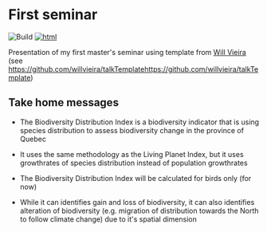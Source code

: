 # First seminar

![Build](https://github.com/VincentBellavance/seminar1/workflows/Build/badge.svg) [![html](https://img.shields.io/badge/read-html-blue)](https://VincentBellavance.github.io/seminar1/#1)

Presentation of my first master's seminar using template from [Will Vieira](https://github.com/willvieira) (see https://github.com/willvieira/talkTemplatehttps://github.com/willvieira/talkTemplate)

## Take home messages

- The Biodiversity Distribution Index is a biodiversity indicator that is using species distribution to assess biodiversity change in the province of Quebec

- It uses the same methodology as the Living Planet Index, but it uses growthrates of species distribution instead of population growthrates

- The Biodiversity Distribution Index will be calculated for birds only (for now)

- While it can identifies gain and loss of biodiversity, it can also identifies alteration of biodiversity (e.g. migration of distribution towards the North to follow climate change) due to it's spatial dimension 